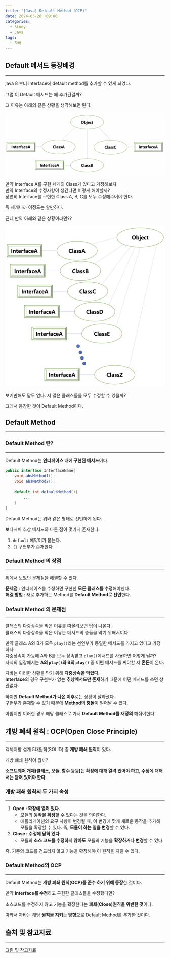 ```yaml
---
title: "[Java] Default Method (OCP)"
date: 2024-03-28 +09:00
categories:
  - Study
  - Java
tags:
  - 자바
---
```

## Default 메서드 등장배경
---
java 8 부터 Interface에 default method를 추가할 수 있게 되었다.

그럼 이 Default 메서드는 왜 추가된걸까?

그 이유는 아래의 같은 상황을 생각해보면 된다.

![](images/2024-03-28-Java-Deafault-Method.png)

만약 Interface A를 구현 세개의 Class가 있다고 가정해보자.   
만약 Interface의 수정사항이 생긴다면 어떻게 해야할까?   
당연히 Interface를 구현한 Class A, B, C를 모두 수정해주어야 한다. 

뭐 세개니까 이정도는 할만하다.

근데 만약 아래와 같은 상황이라면??

![](images/2024-03-28-Java-Deafault-Method-1.png)

보기만해도 답도 없다. 저 많은 클래스들을 모두 수정할 수 있을까?   

그래서 등장한 것이 Default Method이다. 

## Default Method
---
### Default Method 란?
---
Default Method는 **인터페이스 내에 구현된 메서드**이다. 

```java
public interface InterfaceName{
	void absMethod1();
	void absMethod2();

	default int defaultMethod(){
		...
	}
}
```

Default Method는 위와 같은 형태로 선언하게 된다.

보다시피 추상 메서드와 다른 점이 몇가지 존재한다.
1. `default` 예약어가 붙는다. 
2. `{}` 구현부가 존재한다.

### Default Method 의 장점
---
위에서 보았던 문제점을 해결할 수 있다.

**문제점** : 인터페이스를 수정하면 구현한 **모든 클래스를 수정**해야한다.  
**해결 방법** : 새로 추가하는 Method를 **Default Method로 선언**한다.

### Default Method 의 문제점
---
클래스의 다중상속을 막은 이유를 떠올려보면 답이 나온다.   
클래스의 다중상속을 막은 이유는 메서드의 충돌을 막기 위해서이다.

만약 클래스 A와 B가 모두 `play()`라는 선언부가 동일한 메서드를 가지고 있다고 가정하자   
다중상속이 가능해 A와 B를 모두 상속받고 `play()`메서드를 사용하면 어떻게 될까?   
자식의 입장에서는 **A의 `play()`와 B의 `play()`** 중 어떤 메서드를 써야할 지 **혼돈**이 온다. 

자바는 이러한 상황을 막기 위해 **다중상속을 막았다.**    
**Interface**의 경우 구현부가 없는 **추상메서드만 존재**하기 때문에 어떤 메서드를 쓰던 상관없다.

하지만 **Default Method가 나온 이후**로는 상황이 달라졌다.   
구현부가 존재할 수 있기 때문에 **Method의 충돌**이 일어날 수 있다.

아쉽지만 이러한 경우 해당 클래스로 가서 **Default Method를 재정의** 해줘야한다.

## 개방 폐쇄 원칙 : OCP(Open Close Principle)
---
객체지향 설계 5대원칙(SOLID) 중 **개방 폐쇄 원칙**이 있다.

개방 폐쇄 원칙이 뭘까?

**소프트웨어 개체(클래스, 모듈, 함수 등등)는 확장에 대해 열려 있어야 하고, 수정에 대해서는 닫혀 있어야 한다.**

### 개방 패쇄 원칙의 두 가지 속성
---
1. **Open : 확장에 열려 있다.**
	- 모듈의 **동작을 확장**할 수 있다는 것을 의미한다.
	- 애플리케이션의 요구 사항이 변경될 때, 이 변경에 맞게 새로운 동작을 추가해 모듈을 확장할 수 있다. 즉, **모듈이 하는 일을 변경**할 수 있다.
2. **Close : 수정에 닫혀 있다.**
	- 모듈의 **소스 코드를 수정하지 않아도** 모듈의 기능을 **확장하거나 변경**할 수 있다.


즉, 기존의 코드를 건드리지 않고 기능을 확장해야 이 원칙을 지킬 수 있다.

### Default Method의 OCP
---
Default Method는 **개방 폐쇄 원칙(OCP)를 준수 하기 위해 등장**한 것이다.

만약 **Interface를 수정**하고 구현한 클래스들을 수정했다면?

소스코드를 수정하지 않고 기능을 확장한다는 **폐쇄(Close)원칙을 위반한 것**이다.

따라서 자바는 해당 **원칙을 지키는 방향**으로 Default Method를 추가한 것이다.


## 출처 및 참고자료
---
[그림 및 참고자료](https://velog.io/@heoseungyeon/%EB%94%94%ED%8F%B4%ED%8A%B8-%EB%A9%94%EC%84%9C%EB%93%9CDefault-Method)

